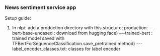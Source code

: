 ### News sentiment service app

Setup guide:

1. In nlp/:
    add a production directory with this structure:
        production:
            ---bert-base-uncased : download from hugging face)
            ---trained-bert : trained model saved with TFBertForSequenceClassification.save_pretrained method)
            ---label_encoder_classes.txt: classes for label encoder